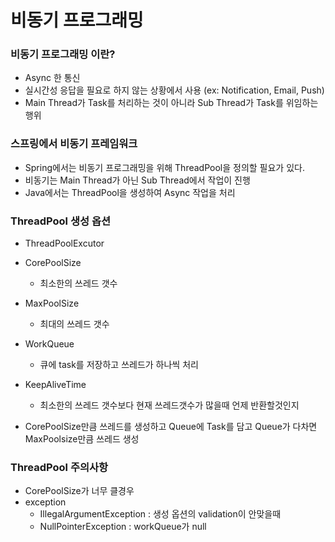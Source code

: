 # 비동기 프로그래밍

### 비동기 프로그래밍 이란?
- Async 한 통신
- 실시간성 응답을 필요로 하지 않는 상황에서 사용 (ex: Notification, Email, Push)
- Main Thread가 Task를 처리하는 것이 아니라 Sub Thread가 Task를 위임하는 행위

### 스프링에서 비동기 프레임워크
- Spring에서는 비동기 프로그래밍을 위해 ThreadPool을 정의할 필요가 있다.
- 비동기는 Main Thread가 아닌 Sub Thread에서 작업이 진행
- Java에서는 ThreadPool을 생성하여 Async 작업을 처리

### ThreadPool 생성 옵션
- ThreadPoolExcutor
- CorePoolSize
    - 최소한의 쓰레드 갯수
- MaxPoolSize
    - 최대의 쓰레드 갯수
- WorkQueue
    - 큐에 task를 저장하고 쓰레드가 하나씩 처리
- KeepAliveTime
    - 최소한의 쓰레드 갯수보다 현재 쓰레드갯수가 많을때 언제 반환할것인지

- CorePoolSize만큼 쓰레드를 생성하고 Queue에 Task를 담고 Queue가 다차면 MaxPoolsize만큼 쓰레드 생성

### ThreadPool 주의사항
- CorePoolSize가 너무 클경우
- exception
    - IllegalArgumentException : 생성 옵션의 validation이 안맞을때
    - NullPointerException : workQueue가 null 
